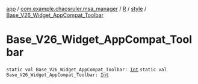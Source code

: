 [app](../../../index.md) / [com.example.chaosruler.msa_manager](../../index.md) / [R](../index.md) / [style](index.md) / [Base_V26_Widget_AppCompat_Toolbar](.)

# Base_V26_Widget_AppCompat_Toolbar

`static val Base_V26_Widget_AppCompat_Toolbar: `[`Int`](https://kotlinlang.org/api/latest/jvm/stdlib/kotlin/-int/index.html)
`static val Base_V26_Widget_AppCompat_Toolbar: `[`Int`](https://kotlinlang.org/api/latest/jvm/stdlib/kotlin/-int/index.html)